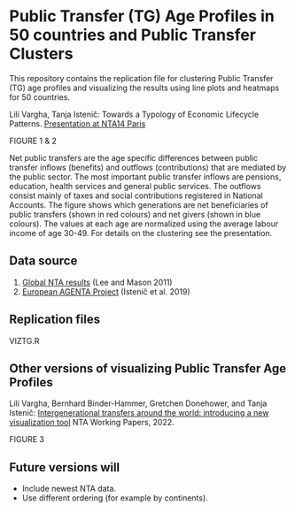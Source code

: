 # Public Transfer (TG) Age Profiles in 50 countries and Public Transfer Clusters

This repository contains the replication file for clustering Public Transfer (TG) age profiles and visualizing the results using line plots and heatmaps for 50 countries.

Lili Vargha, Tanja Istenič: Towards a Typology of Economic Lifecycle Patterns. [Presentation at NTA14 Paris](https://ntaccounts.org/web/nta/show/Documents/Meetings/NTA14%20Abstracts)

FIGURE 1 & 2

Net public transfers are the age specific differences between public transfer inflows (benefits) and outflows (contributions) that are mediated by the public sector. The most important public transfer inflows are pensions, education, health services and general public services. The outflows consist mainly of taxes and social contributions registered in National Accounts. The figure shows which generations are net beneficiaries of public transfers (shown in red colours) and net givers (shown in blue colours). The values at each age are normalized using the average labour income of age 30-49. For details on the clustering see the presentation.

## Data source
1. [Global NTA results](https://www.ntaccounts.org/web/nta/show/Browse%20database) (Lee and Mason 2011)
2. [European AGENTA Project](http://dataexplorer.wittgensteincentre.org/nta/) (Istenič et al. 2019)

## Replication files
VIZTG.R

## Other versions of visualizing Public Transfer Age Profiles
Lili Vargha, Bernhard Binder-Hammer, Gretchen Donehower, and Tanja Istenič: [Intergenerational transfers around the world: introducing a new visualization tool](https://www.ntaccounts.org/web/nta/show/Working%20Papers) NTA Working Papers, 2022.

FIGURE 3

## Future versions will
- Include newest NTA data.
- Use different ordering (for example by continents).
